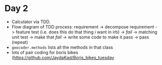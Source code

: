 # Day 2

- Calculator via TDD.
- Flow diagram of TDD process: 
requirement -> decompose requirement -> feature test (i.e. does this do that thing i want in irb) -> *fail* -> matching unit test -> make that *fail* -> write some code to make it pass -> pass (repeat)
- ```geocoder.methods``` lists all the methods in that class
- lots of pair coding for boris bikes (https://github.com/JaydaKad/Boris_bikes_tuesday